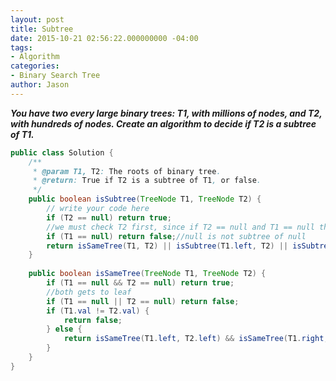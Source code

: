 ```yaml
---
layout: post
title: Subtree
date: 2015-10-21 02:56:22.000000000 -04:00
tags:
- Algorithm
categories:
- Binary Search Tree
author: Jason
---
```

<p><strong><em>You have two every large binary trees: T1, with millions of nodes, and T2, with hundreds of nodes. Create an algorithm to decide if T2 is a subtree of T1.</em></strong></p>


``` java
public class Solution {
    /**
     * @param T1, T2: The roots of binary tree.
     * @return: True if T2 is a subtree of T1, or false.
     */
    public boolean isSubtree(TreeNode T1, TreeNode T2) {
        // write your code here
        if (T2 == null) return true;
        //we must check T2 first, since if T2 == null and T1 == null the result should be true
        if (T1 == null) return false;//null is not subtree of null
        return isSameTree(T1, T2) || isSubtree(T1.left, T2) || isSubtree(T1.right, T2);
    }
    
    public boolean isSameTree(TreeNode T1, TreeNode T2) {
        if (T1 == null && T2 == null) return true;
        //both gets to leaf
        if (T1 == null || T2 == null) return false;
        if (T1.val != T2.val) {
            return false;
        } else {
            return isSameTree(T1.left, T2.left) && isSameTree(T1.right, T2.right);
        }
    }
}
```
